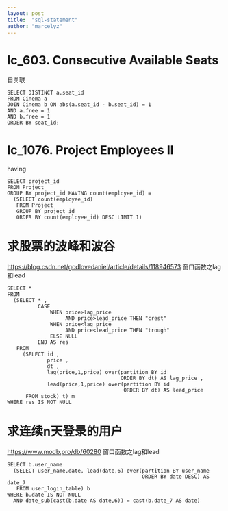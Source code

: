 ```yaml
---
layout: post
title:  "sql-statement"
author: "marcelyz"
---
```


# lc_603. Consecutive Available Seats
自关联
```
SELECT DISTINCT a.seat_id
FROM Cinema a
JOIN Cinema b ON abs(a.seat_id - b.seat_id) = 1
AND a.free = 1
AND b.free = 1
ORDER BY seat_id;
```

# lc_1076. Project Employees II
having
```
SELECT project_id
FROM Project
GROUP BY project_id HAVING count(employee_id) =
  (SELECT count(employee_id)
   FROM Project
   GROUP BY project_id
   ORDER BY count(employee_id) DESC LIMIT 1)
```

# 求股票的波峰和波谷
https://blog.csdn.net/godlovedaniel/article/details/118946573
窗口函数之lag和lead
```
SELECT *
FROM
  (SELECT * ,
          CASE
              WHEN price>lag_price
                   AND price>lead_price THEN "crest"
              WHEN price<lag_price
                   AND price<lead_price THEN "trough"
              ELSE NULL
          END AS res
   FROM
     (SELECT id ,
             price ,
             dt ,
             lag(price,1,price) over(partition BY id
                                     ORDER BY dt) AS lag_price ,
             lead(price,1,price) over(partition BY id
                                      ORDER BY dt) AS lead_price
      FROM stock) t) m
WHERE res IS NOT NULL
```

# 求连续n天登录的用户
https://www.modb.pro/db/60280
窗口函数之lag和lead
```
SELECT b.user_name
  (SELECT user_name,date, lead(date,6) over(partition BY user_name
                                            ORDER BY date DESC) AS date_7
   FROM user_login_table) b
WHERE b.date IS NOT NULL
  AND date_sub(cast(b.date AS date,6)) = cast(b.date_7 AS date)
```